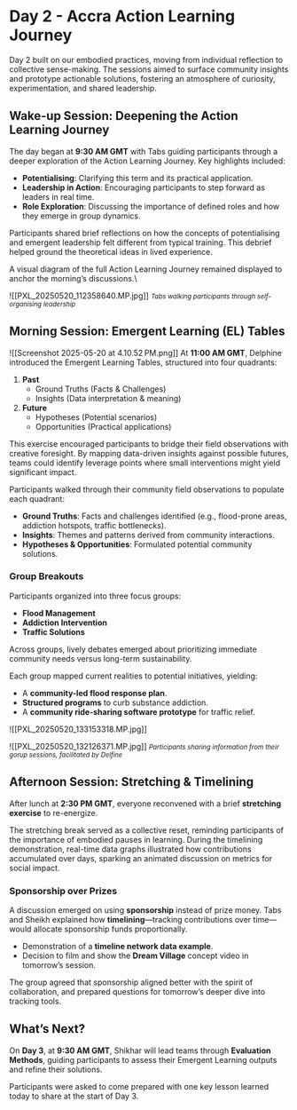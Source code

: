 # Day 2 - Accra Action Learning Journey

Day 2 built on our embodied practices, moving from individual reflection to collective sense-making. The sessions aimed to surface community insights and prototype actionable solutions, fostering an atmosphere of curiosity, experimentation, and shared leadership.

## Wake-up Session: Deepening the Action Learning Journey
The day began at **9:30 AM GMT** with Tabs guiding participants through a deeper exploration of the Action Learning Journey. Key highlights included:
- **Potentialising**: Clarifying this term and its practical application.
- **Leadership in Action**: Encouraging participants to step forward as leaders in real time.
- **Role Exploration**: Discussing the importance of defined roles and how they emerge in group dynamics.

Participants shared brief reflections on how the concepts of potentialising and emergent leadership felt different from typical training. This debrief helped ground the theoretical ideas in lived experience.

A visual diagram of the full Action Learning Journey remained displayed to anchor the morning’s discussions.\

![[PXL_20250520_112358640.MP.jpg]]
<small>*Tabs walking participants through self-organising leadership*</small>

## Morning Session: Emergent Learning (EL) Tables
![[Screenshot 2025-05-20 at 4.10.52 PM.png]]
At **11:00 AM GMT**, Delphine introduced the Emergent Learning Tables, structured into four quadrants:
1. **Past**  
   - Ground Truths (Facts & Challenges)  
   - Insights (Data interpretation & meaning)
2. **Future**  
   - Hypotheses (Potential scenarios)  
   - Opportunities (Practical applications)

This exercise encouraged participants to bridge their field observations with creative foresight. By mapping data-driven insights against possible futures, teams could identify leverage points where small interventions might yield significant impact.

Participants walked through their community field observations to populate each quadrant:
- **Ground Truths**: Facts and challenges identified (e.g., flood-prone areas, addiction hotspots, traffic bottlenecks).
- **Insights**: Themes and patterns derived from community interactions.
- **Hypotheses & Opportunities**: Formulated potential community solutions.

### Group Breakouts
Participants organized into three focus groups:
- **Flood Management**  
- **Addiction Intervention**  
- **Traffic Solutions**

Across groups, lively debates emerged about prioritizing immediate community needs versus long-term sustainability.

Each group mapped current realities to potential initiatives, yielding:
- A **community-led flood response plan**.
- **Structured programs** to curb substance addiction.
- A **community ride-sharing software prototype** for traffic relief.



![[PXL_20250520_133153318.MP.jpg]]

![[PXL_20250520_132126371.MP.jpg]]
<small>*Participants sharing information from their gorup sessions, facilitated by Delfine*</small>


## Afternoon Session: Stretching & Timelining
After lunch at **2:30 PM GMT**, everyone reconvened with a brief **stretching exercise** to re-energize.

The stretching break served as a collective reset, reminding participants of the importance of embodied pauses in learning. During the timelining demonstration, real-time data graphs illustrated how contributions accumulated over days, sparking an animated discussion on metrics for social impact.

### Sponsorship over Prizes
A discussion emerged on using **sponsorship** instead of prize money. Tabs and Sheikh explained how **timelining**—tracking contributions over time—would allocate sponsorship funds proportionally.
- Demonstration of a **timeline network data example**.
- Decision to film and show the **Dream Village** concept video in tomorrow’s session.

The group agreed that sponsorship aligned better with the spirit of collaboration, and prepared questions for tomorrow’s deeper dive into tracking tools.

## What’s Next?
On **Day 3**, at **9:30 AM GMT**, Shikhar will lead teams through **Evaluation Methods**, guiding participants to assess their Emergent Learning outputs and refine their solutions.

Participants were asked to come prepared with one key lesson learned today to share at the start of Day 3.